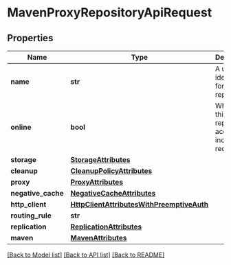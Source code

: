 # MavenProxyRepositoryApiRequest

## Properties

| Name               | Type                                                                                    | Description                                       | Notes      |
| ------------------ | --------------------------------------------------------------------------------------- | ------------------------------------------------- | ---------- |
| **name**           | **str**                                                                                 | A unique identifier for this repository           |
| **online**         | **bool**                                                                                | Whether this repository accepts incoming requests |
| **storage**        | [**StorageAttributes**](StorageAttributes.md)                                           |                                                   |
| **cleanup**        | [**CleanupPolicyAttributes**](CleanupPolicyAttributes.md)                               |                                                   | [optional] |
| **proxy**          | [**ProxyAttributes**](ProxyAttributes.md)                                               |                                                   |
| **negative_cache** | [**NegativeCacheAttributes**](NegativeCacheAttributes.md)                               |                                                   |
| **http_client**    | [**HttpClientAttributesWithPreemptiveAuth**](HttpClientAttributesWithPreemptiveAuth.md) |                                                   |
| **routing_rule**   | **str**                                                                                 |                                                   | [optional] |
| **replication**    | [**ReplicationAttributes**](ReplicationAttributes.md)                                   |                                                   | [optional] |
| **maven**          | [**MavenAttributes**](MavenAttributes.md)                                               |                                                   |

[[Back to Model list]](../README.md#documentation-for-models) [[Back to API list]](../README.md#documentation-for-api-endpoints) [[Back to README]](../README.md)
